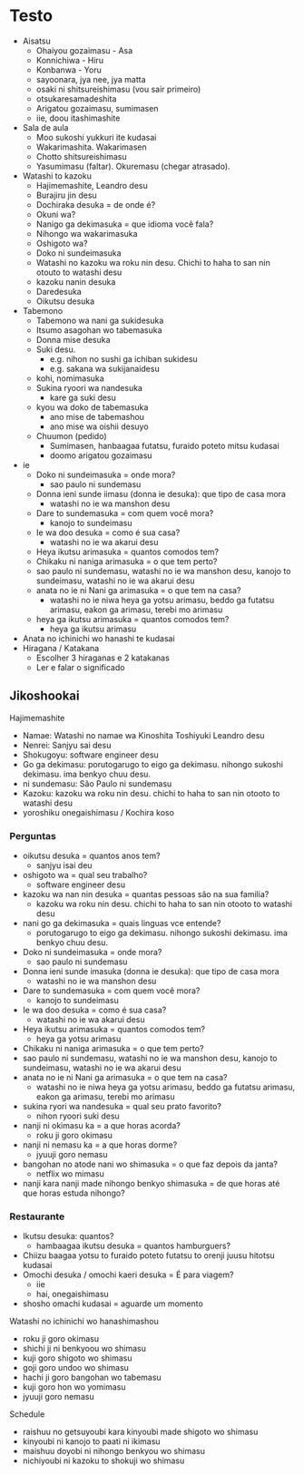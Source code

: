 # Testo

- Aisatsu
  - Ohaiyou gozaimasu - Asa
  - Konnichiwa - Hiru
  - Konbanwa - Yoru
  - sayoonara, jya nee, jya matta
  - osaki ni shitsureishimasu (vou sair primeiro)
  - otsukaresamadeshita
  - Arigatou gozaimasu, sumimasen
  - iie, doou itashimashite
- Sala de aula
  - Moo sukoshi yukkuri ite kudasai
  - Wakarimashita. Wakarimasen
  - Chotto shitsureishimasu
  - Yasumimasu (faltar). Okuremasu (chegar atrasado).
- Watashi to kazoku
  - Hajimemashite, Leandro desu
  - Burajiru jin desu
  - Dochiraka desuka = de onde é?
  - Okuni wa?
  - Nanigo ga dekimasuka = que idioma você fala?
  - Nihongo wa wakarimasuka
  - Oshigoto wa?
  - Doko ni sundeimasuka
  - Watashi no kazoku wa roku nin desu. Chichi to haha to san nin otouto to watashi desu
  - kazoku nanin desuka
  - Daredesuka
  - Oikutsu desuka
- Tabemono
  - Tabemono wa nani ga sukidesuka
  - Itsumo asagohan wo tabemasuka
  - Donna mise desuka
  - Suki desu.
    - e.g. nihon no sushi ga ichiban sukidesu
    - e.g. sakana wa sukijanaidesu
  - kohi, nomimasuka
  - Sukina ryoori wa nandesuka
    - kare ga suki desu
  - kyou wa doko de tabemasuka
    - ano mise de tabemashou
    - ano mise wa oishii desuyo
  - Chuumon (pedido)
    - Sumimasen, hanbaagaa futatsu, furaido poteto mitsu kudasai
    - doomo arigatou gozaimasu
- ie
  - Doko ni sundeimasuka = onde mora?
    - sao paulo ni sundemasu
  - Donna ieni sunde iimasu (donna ie desuka): que tipo de casa mora
    - watashi no ie wa manshon desu
  - Dare to sundemasuka = com quem você mora?
    - kanojo to sundeimasu
  - Ie wa doo desuka = como é sua casa?
    - watashi no ie wa akarui desu
  - Heya ikutsu arimasuka = quantos comodos tem?
  - Chikaku ni naniga arimasuka = o que tem perto?
  - sao paulo ni sundemasu, watashi no ie wa manshon desu, kanojo to sundeimasu, watashi no ie wa akarui desu
  - anata no ie ni Nani ga arimasuka = o que tem na casa?
    - watashi no ie niwa heya ga yotsu arimasu, beddo ga futatsu arimasu, eakon ga arimasu, terebi mo arimasu
  - heya ga ikutsu arimasuka = quantos comodos tem?
    - heya ga ikutsu arimasu
- Anata no ichinichi wo hanashi te kudasai
- Hiragana / Katakana
  - Escolher 3 hiraganas e 2 katakanas
  - Ler e falar o significado

## Jikoshookai

Hajimemashite

- Namae: Watashi no namae wa Kinoshita Toshiyuki Leandro desu
- Nenrei: Sanjyu sai desu
- Shokugoyu: software engineer desu
- Go ga dekimasu: porutogarugo to eigo ga dekimasu. nihongo sukoshi dekimasu. ima benkyo chuu desu.
- ni sundemasu: São Paulo ni sundemasu
- Kazoku: kazoku wa roku nin desu. chichi to haha to san nin otooto to watashi desu
- yoroshiku onegaishimasu / Kochira koso

### Perguntas

- oikutsu desuka = quantos anos tem?
  - sanjyu isai deu
- oshigoto wa = qual seu trabalho?
  - software engineer desu
- kazoku wa nan nin desuka = quantas pessoas são na sua familia?
  - kazoku wa roku nin desu. chichi to haha to san nin otooto to watashi desu
- nani go ga dekimasuka = quais linguas vce entende?
  - porutogarugo to eigo ga dekimasu. nihongo sukoshi dekimasu. ima benkyo chuu desu.
- Doko ni sundeimasuka = onde mora?
  - sao paulo ni sundemasu
- Donna ieni sunde imasuka (donna ie desuka): que tipo de casa mora
  - watashi no ie wa manshon desu
- Dare to sundemasuka = com quem você mora?
  - kanojo to sundeimasu
- Ie wa doo desuka = como é sua casa?
  - watashi no ie wa akarui desu
- Heya ikutsu arimasuka = quantos comodos tem?
  - heya ga yotsu arimasu
- Chikaku ni naniga arimasuka = o que tem perto?
- sao paulo ni sundemasu, watashi no ie wa manshon desu, kanojo to sundeimasu, watashi no ie wa akarui desu
- anata no ie ni Nani ga arimasuka = o que tem na casa?
  - watashi no ie niwa heya ga yotsu arimasu, beddo ga futatsu arimasu, eakon ga arimasu, terebi mo arimasu
- sukina ryori wa nandesuka = qual seu prato favorito?
  - nihon ryoori suki desu
- nanji ni okimasu ka = a que horas acorda?
  - roku ji goro okimasu
- nanji ni nemasu ka = a que horas dorme?
  - jyuuji goro nemasu
- bangohan no atode nani wo shimasuka = o que faz depois da janta?
  - netflix wo mimasu
- nanji kara nanji made nihongo benkyo shimasuka = de que horas até que horas estuda nihongo?

### Restaurante

- Ikutsu desuka: quantos?
  - hambaagaa ikutsu desuka = quantos hamburguers?
- Chiizu baagaa yotsu to furaido poteto futatsu to orenji juusu hitotsu kudasai
- Omochi desuka / omochi kaeri desuka = É para viagem?
  - iie
  - hai, onegaishimasu
- shosho omachi kudasai = aguarde um momento

Watashi no ichinichi wo hanashimashou

- roku ji goro okimasu
- shichi ji ni benkyoou wo shimasu
- kuji goro shigoto wo shimasu
- goji goro undoo wo shimasu
- hachi ji goro bangohan wo tabemasu
- kuji goro hon wo yomimasu
- jyuuji goro nemasu

Schedule

- raishuu no getsuyoubi kara kinyoubi made shigoto wo shimasu
- kinyoubi ni kanojo to paati ni ikimasu
- maishuu doyobi ni nihongo benkyou wo shimasu
- nichiyoubi ni kazoku to shokuji wo shimasu

